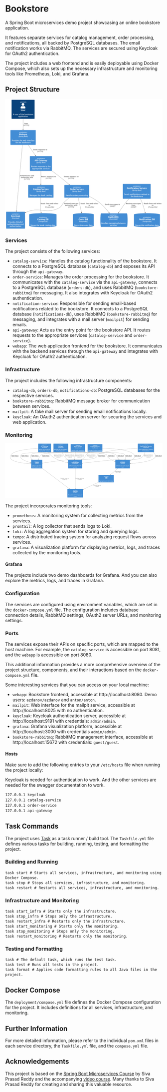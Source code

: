 # Bookstore

A Spring Boot microservices demo project showcasing an online bookstore application.

It features separate services for catalog management, order processing, and notifications, all backed by PostgreSQL databases. The email notification works via RabbitMQ. The services are secured using Keycloak for OAuth2 authentication.

The project includes a web frontend and is easily deployable using Docker Compose, which also sets up the necessary infrastructure and monitoring tools like Prometheus, Loki, and Grafana.

## Project Structure

![Architecture diagram](./docs/architecture.png "Architecture diagram")

### Services
The project consists of the following services:

- `catalog-service`: Handles the catalog functionality of the bookstore. It connects to a PostgreSQL database (`catalog-db`) and exposes its API through the `api-gateway`.
- `order-service`: Manages the order processing for the bookstore. It communicates with the `catalog-service` via the `api-gateway`, connects to a PostgreSQL database (`orders-db`), and uses RabbitMQ (`bookstore-rabbitmq`) for messaging. It also integrates with Keycloak for OAuth2 authentication.
- `notification-service`: Responsible for sending email-based notifications related to the bookstore. It connects to a PostgreSQL database (`notifications-db`), uses RabbitMQ (`bookstore-rabbitmq`) for messaging, and integrates with a mail server (`mailpit`) for sending emails.
- `api-gateway`: Acts as the entry point for the bookstore API. It routes requests to the appropriate services (`catalog-service` and `order-service`).
- `webapp`: The web application frontend for the bookstore. It communicates with the backend services through the `api-gateway` and integrates with Keycloak for OAuth2 authentication.

### Infrastructure

The project includes the following infrastructure components:

- `catalog-db`, `orders-db`, `notifications-db`: PostgreSQL databases for the respective services.
- `bookstore-rabbitmq`: RabbitMQ message broker for communication between services.
- `mailpit`: A fake mail server for sending email notifications locally.
- `keycloak`: An OAuth2 authentication server for securing the services and web application.

### Monitoring

![Monitoring diagram](./docs/monitoring.png "Monitoring diagram")

The project incorporates monitoring tools:

- `prometheus`: A monitoring system for collecting metrics from the services.
- `promtail`: A log collector that sends logs to Loki.
- `loki`: A log aggregation system for storing and querying logs.
- `tempo`: A distributed tracing system for analyzing request flows across services.
- `grafana`: A visualization platform for displaying metrics, logs, and traces collected by the monitoring tools.

#### Grafana

The projects include two demo dashboards for Grafana. And you can also explore the metrics, logs, and traces in Grafana.

### Configuration
The services are configured using environment variables, which are set in the `docker-compose.yml` file. The configuration includes database connection details, RabbitMQ settings, OAuth2 server URLs, and monitoring settings.

### Ports
The services expose their APIs on specific ports, which are mapped to the host machine. For example, the `catalog-service` is accessible on port 8081, and the `webapp` is accessible on port 8080.

This additional information provides a more comprehensive overview of the project structure, components, and their interactions based on the `docker-compose.yml` file.

Some interesting services that you can access on your local machine:

* `webapp`: Bookstore frontend, accessible at http://localhost:8080. Demo users: `azdanov/azdanov` and `anton/anton`.
* `mailpit`: Web interface for the mailpit service, accessible at http://localhost:8025 with no authentication.
* `keycloak`: Keycloak authentication server, accessible at http://localhost:9191 with credentials: `admin/admin`.
* `grafana`: Grafana visualization platform, accessible at http://localhost:3000 with credentials `admin/admin`.
* `bookstore-rabbitmq`: RabbitMQ management interface, accessible at http://localhost:15672 with credentials: `guest/guest`.

#### Hosts

Make sure to add the following entries to your `/etc/hosts` file when running the project locally:

Keycloak is needed for authentication to work.
And the other services are needed for the swagger documentation to work.

```txt
127.0.0.1 keycloak
127.0.0.1 catalog-service
127.0.0.1 order-service
127.0.0.1 api-gateway
```

## Task Commands

The project uses [Task](https://taskfile.dev/) as a task runner / build tool. The `Taskfile.yml` file defines various tasks for building, running, testing, and formatting the project.

### Building and Running

```shell
task start # Starts all services, infrastructure, and monitoring using Docker Compose.
task stop # Stops all services, infrastructure, and monitoring.
task restart # Restarts all services, infrastructure, and monitoring.
```

### Infrastructure and Monitoring

```shell
task start_infra # Starts only the infrastructure.
task stop_infra # Stops only the infrastructure.
task restart_infra # Restarts only the infrastructure.
task start_monitoring # Starts only the monitoring.
task stop_monitoring # Stops only the monitoring.
task restart_monitoring # Restarts only the monitoring.
```

### Testing and Formatting

```shell
task # The default task, which runs the test task.
task test # Runs all tests in the project.
task format # Applies code formatting rules to all Java files in the project.
```

## Docker Compose

The `deployment/compose.yml` file defines the Docker Compose configuration for the project. It includes definitions for all services, infrastructure, and monitoring.

## Further Information

For more detailed information, please refer to the individual `pom.xml` files in each service directory, the `Taskfile.yml` file, and the `compose.yml` file.


## Acknowledgements

This project is based on the [Spring Boot Microservices Course](https://github.com/sivaprasadreddy/spring-boot-microservices-course) by Siva Prasad Reddy and the accompanying [video course](https://www.youtube.com/playlist?list=PLuNxlOYbv61g_ytin-wgkecfWDKVCEDmB).
Many thanks to Siva Prasad Reddy for creating and sharing this valuable resource.
